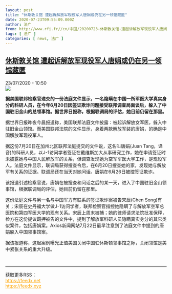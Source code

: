 ```yaml
---
layout: post
title: "休斯敦关馆 遭起诉解放军现役军人唐娟或仍在另一领馆藏匿"
date: 2020-07-23T09:55:09.000Z
author: 法广
from: http://www.rfi.fr//cn/中国/20200723-休斯敦关馆-遭起诉解放军现役军人唐娟或仍在另一领馆藏匿
tags: [ 法广 ]
categories: [ news, 法广 ]
---
```

<!--1595498109000-->
[休斯敦关馆 遭起诉解放军现役军人唐娟或仍在另一领馆藏匿](http://www.rfi.fr//cn/%E4%B8%AD%E5%9B%BD/20200723-%E4%BC%91%E6%96%AF%E6%95%A6%E5%85%B3%E9%A6%86-%E9%81%AD%E8%B5%B7%E8%AF%89%E8%A7%A3%E6%94%BE%E5%86%9B%E7%8E%B0%E5%BD%B9%E5%86%9B%E4%BA%BA%E5%94%90%E5%A8%9F%E6%88%96%E4%BB%8D%E5%9C%A8%E5%8F%A6%E4%B8%80%E9%A2%86%E9%A6%86%E8%97%8F%E5%8C%BF)
------

<div>
<div>23/07/2020 - 10:50</div><img src="https://s.rfi.fr/media/display/84afa812-ccc1-11ea-809b-005056bff430/w:310/p:16x9/jjs.jpg"><p><strong>据美国联邦检察官递交的一份法庭文件显示，一名隐瞒在中国一所军医大学真实身分的科研人员，在今年6月20日因签证欺诈问题接受联邦调查局面谈后，躲入了中国驻旧金山的总领事馆。据世界日报称，根据联调局的评估，她目前仍留在那里。</strong></p><div class="t-content__body u-clearfix"><div class="m-interstitial"></div><p>据世界日报昨夜今晨报道称，美国联邦法庭文件披露：被起诉解放女军医，躲入中驻旧金山领馆。而美国联邦法院的文件显示，身着两款解放军装的唐娟，的确是中国解放军现役军人。</p><p>据这份7月20日在加州北区联邦法庭提交的文件说，这名叫唐娟(Juan Tang，译音)的科研人员，以J-1访问学者签证在戴维斯加大从事研究工作，她在申请签证时未披露她与中国人民解放军的关系，但调查发现她为空军军医大学工作，是现役军人。法庭文件显示，联调局获得搜查令后，在6月20日搜查她的家，发现她与解放军有关系的证据。联调局还在当天对她问话。唐娟在6月26日被控签证欺诈。</p><p>该报道引述检察官说，唐娟在被搜查和问话之后的某一天，进入了中国驻旧金山领事馆，根据联调局的评估，她目前仍留在那里。</p><p>这份法庭文件与另一名与中国军方有联系的签证欺诈案被告宋辰(Chen Song)有关；宋辰在史丹福大学做J-1访问学者，联邦检察官指控她隐瞒了与解放军空军总医院和第四军医大学的现有关系。宋辰上周末被捕；她的律师请求法院批准保释，检方在这份提议羁押被告的文件中，提到了解放军科研人员隐瞒真实身分的其它类似案件，包括唐娟案。Axios新闻网站7月22日最早注意到了法庭文件中提到的唐娟躲入中国领事馆案。</p><p>据该报道称，这起案例曝光正值美国关闭中国驻休斯顿领事馆之际，关闭领馆是美中紧张关系的重大升级。</p><div class="o-self-promo o-self-promo--nl o-self-promo--hidden" data-selfpromo-newsletter></div><div class="o-self-promo o-self-promo--app o-self-promo--hidden" data-selfpromo-app></div></div><br><hr><div>获取更多RSS：<br><a href="https://feedx.net" style="color:orange" target="_blank">https://feedx.net</a> <br><a href="https://feedx.xyz" style="color:orange" target="_blank">https://feedx.xyz</a><br></div>
</div>

